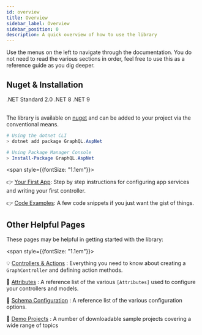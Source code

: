 ```yaml
---
id: overview
title: Overview
sidebar_label: Overview
sidebar_position: 0
description: A quick overview of how to use the library
---
```


Use the menus on the left to navigate through the documentation. You do not need to read the various sections in order, feel free to use this as a reference guide as you dig deeper.

## Nuget & Installation

<span className="pill">.NET Standard 2.0</span> <span className="pill">.NET 8</span> <span className="pill">.NET 9</span> <br/><br/>

The library is available on [nuget](https://www.nuget.org/packages/GraphQL.AspNet/) and can be added to your project via the conventional means.

```powershell title="How to Install The Library"
# Using the dotnet CLI
> dotnet add package GraphQL.AspNet

# Using Package Manager Console
> Install-Package GraphQL.AspNet
```
<span style={{fontSize: "1.1em"}}> 

👉 [Your First App](./create-app.md): Step by step instructions for configuring app services and writing your first controller.

👉 [Code Examples](./code-examples.md): A few code snippets if you just want the gist of things.

</span>


## Other Helpful Pages

These pages may be helpful in getting started with the library:

<span style={{fontSize: "1.1em"}}> 

💡 [Controllers & Actions](../controllers/actions.md) : Everything you need to know about creating a `GraphController` and defining action methods.

📜 [Attributes](../reference/attributes.md) : A reference list of the various `[Attributes]` used to configure your controllers and models.

📐 [Schema Configuration](../reference/schema-configuration.md) : A reference list of the various configuration options.

📌 [Demo Projects](../reference/demo-projects.md) : A number of downloadable sample projects covering a wide range of topics

</span>